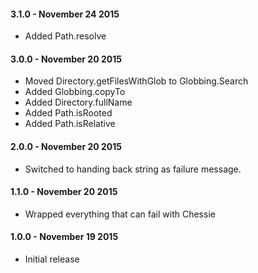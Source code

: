 #### 3.1.0 - November 24 2015
* Added Path.resolve

#### 3.0.0 - November 20 2015
* Moved Directory.getFilesWithGlob to Globbing.Search
* Added Globbing.copyTo
* Added Directory.fullName
* Added Path.isRooted
* Added Path.isRelative

#### 2.0.0 - November 20 2015
* Switched to handing back string as failure message.

#### 1.1.0 - November 20 2015
* Wrapped everything that can fail with Chessie

#### 1.0.0 - November 19 2015
* Initial release